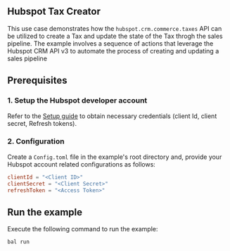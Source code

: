 ## Hubspot Tax Creator

This use case demonstrates how the `hubspot.crm.commerce.taxes` API can be utilized to create a Tax and update the state of the Tax throgh the sales pipeline. The example involves a sequence of actions that leverage the Hubspot CRM API v3 to automate the process of creating and updating a sales pipeline

## Prerequisites

### 1. Setup the Hubspot developer account

Refer to the [Setup guide](https://raw.githubusercontent.com/ballerina-platform/module-ballerinax-hubspot.crm.commerce.taxes/main/README.md#setup-guide) to obtain necessary credentials (client Id, client secret, Refresh tokens).

### 2. Configuration

Create a `Config.toml` file in the example's root directory and, provide your Hubspot account related configurations as follows:

```toml
clientId = "<Client ID>"
clientSecret = "<Client Secret>"
refreshToken = "<Access Token>"
```

## Run the example

Execute the following command to run the example:

```bash
bal run
```